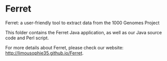 # Ferret
Ferret: a user-friendly tool to extract data from the 1000 Genomes Project

This folder contains the Ferret Java application, as well as our Java source code and Perl script.

For more details about Ferret, please check our website: http://limousophie35.github.io/Ferret.
